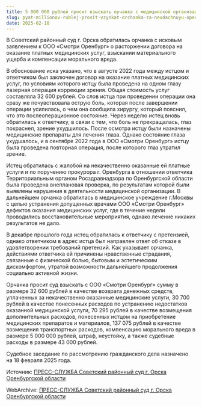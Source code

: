 ```yaml
---
title: 5 000 000 рублей просит взыскать орчанка с медицинской организации за неудачную операцию коррекции зрения
slug: pyat-millionov-rublej-prosit-vzyskat-orchanka-za-neudachnuyu-operacziyu-korrekczii-zreniya
date: 2025-02-10
---
```

В Советский районный суд г. Орска обратилась орчанка с исковым заявлением к ООО «Смотри Оренбург» о расторжении договора на оказание платных медицинских услуг, взыскании материального ущерба и компенсации морального вреда.  
  
В обоснование иска указано, что в августе 2022 года между истцом и ответчиком был заключен договор на оказание платных медицинских услуг, по условиям которого истцу была проведена на одном глазу лазерная операция коррекции зрения. Общая стоимость услуг составляла 32 600 рублей. Со слов истца при проведении операции она сразу же почувствовала острую боль, которая после завершении операции усилилась, о чем она сообщила хирургу, который пояснил, что это послеоперационное состояние. Через неделю истец вновь обратилась к ответчику, в связи с тем, что боль не прекращалась, глаз покраснел, зрение ухудшилось. После осмотра истцу были назначены медицинские препараты для лечения глаза. Однако состояние глаза ухудшалось, и в сентябре 2022 года в ООО «Смотри Оренбург» истцу была проведена повторная операция, после которого глаз утратил зрение.  
  
Истец обратилась с жалобой на некачественно оказанные ей платные услуги и по поручению прокурора г. Оренбурга в отношении ответчика Территориальным органом Росздравнадзора по Оренбургской области была проведена внеплановая проверка, по результатам которой были выявлены нарушения в деятельности медицинской организации. В дальнейшем орчанка обратилась в медицинское учреждение г.Москвы с целью устранения допущенных врачами ООО «Смотри Оренбург» дефектов оказания медицинских услуг, где в течение недели проводились восстановительные мероприятия, однако лечение никаких результатов не дало.  
  
В декабре прошлого года истец обратилась к ответчику с претензией, однако ответчиком в адрес истца был направлен ответ об отказе в удовлетворении требований претензий. Как указывает орчанка, действиями ответчика ей причинены нравственные страдания, связанные с физической болью, бытовым и эстетическим дискомфортом, утратой возможности дальнейшего продолжения социально активной жизни.  
  
Орчанка просит суд взыскать с ООО «Смотри Оренбург» сумму в размере 32 600 рублей в качестве возврата денежных средств, уплаченных за некачественно оказанные медицинские услуги, 30 700 рублей в качестве понесенных расходов по устранению недостатков оказанной медицинской услуги, 70 295 рублей в качестве возмещения дополнительных расходов, понесенных истцом на приобретение медицинских препаратов и материалов, 137 075 рублей в качестве возмещения транспортных расходов, компенсацию морального вреда в размере 5 000 000 рублей, штраф, неустойку, а также судебные расходы в размере 43 000 рублей.

Судебное заседание по рассмотрению гражданского дела назначено на 18 февраля 2025 года.

Источник: <a href="https://sovetsky.orb.sudrf.ru/modules.php?name=press_dep&op=1&did=210" target="_blank" rel="noreferrer noopener">ПРЕСС-СЛУЖБА Советский районный суд г. Орска Оренбургской области</a>

WebArchive: <a href="https://web.archive.org/web/20250821231454/https://sovetsky.orb.sudrf.ru/modules.php?name=press_dep&op=1&did=210" target="_blank" rel="noreferrer noopener">ПРЕСС-СЛУЖБА Советский районный суд г. Орска Оренбургской области</a>
